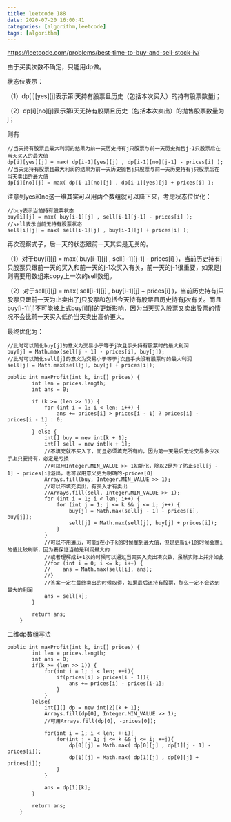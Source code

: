 ```yaml
---
title: leetcode 188
date: 2020-07-20 16:00:41
categories: [algorithm,leetcode]
tags: [algorithm]
---
```

https://leetcode.com/problems/best-time-to-buy-and-sell-stock-iv/

由于买卖次数不确定，只能用dp做。

状态位表示：

（1）dp[i][yes][j]表示第i天持有股票且历史（包括本次买入）的持有股票数量j；

（2）dp[i][no][j]表示第i天无持有股票且历史（包括本次卖出）的抛售股票数量为j；

则有
```
//当天持有股票且最大利润的结果为前一天历史持有j只股票与前一天历史抛售j-1只股票后在当天买入的最大值
dp[i][yes][j] = max( dp[i-1][yes][j] , dp[i-1][no][j-1] - prices[i] );
//当天无持有股票且最大利润的结果为前一天历史抛售j只股票与前一天历史持有j只股票后在当天卖出的最大值
dp[i][no][j] = max( dp[i-1][no][j] , dp[i-1][yes][j] + prices[i] );
```

注意到yes和no这一维其实可以用两个数组就可以降下来，考虑状态位优化：
```
//buy表示当前持有股票状态
buy[i][j] = max( buy[i-1][j] , sell[i-1][j-1] - prices[i] );
//sell表示当前无持有股票状态
sell[i][j] = max( sell[i-1][j] , buy[i-1][j] + prices[i] );
```
再次观察式子，后一天的状态跟前一天其实是无关的。

（1）对于buy[i][j] = max( buy[i-1][j] , sell[i-1][j-1] - prices[i] )，当前历史持有j只股票只跟前一天的买入和前一天的j-1次买入有关，前一天的j-1很重要，如果是j则需要用数组来copy上一次的sell数组。

（2）对于sell[i][j] = max( sell[i-1][j] , buy[i-1][j] + prices[i] )，当前历史持有j只股票只跟前一天为止卖出了j只股票和包括今天持有股票且历史持有j次有关。而且buy[i-1][j]不可能被上式buy[i][j]的更新影响，因为当天买入股票又卖出股票的情况不会比前一天买入低价当天卖出高价更大。

最终优化为：
```
//此时可以简化buy[j]的意义为交易小于等于j次且手头持有股票时的最大利润
buy[j] = Math.max(sell[j - 1] - prices[i], buy[j]);
//此时可以简化sell[j]的意义为交易小于等于j次且手头没有股票时的最大利润
sell[j] = Math.max(sell[j], buy[j] + prices[i]);
```

```
public int maxProfit(int k, int[] prices) {
        int len = prices.length;
        int ans = 0;

        if (k >= (len >> 1)) {
            for (int i = 1; i < len; i++) {
                ans += prices[i] > prices[i - 1] ? prices[i] - prices[i - 1] : 0;
            }
        } else {
            int[] buy = new int[k + 1];
            int[] sell = new int[k + 1];
            //不填充就不买入了，而且必须填充所有的，因为第一天最后无论交易多少次手上只要持有，必定是亏损
            //可以用Integer.MIN_VALUE >> 1初始化，除以2是为了防止sell[j - 1] - prices[i]溢出，也可以用意义更为明确的-prices[0]
            Arrays.fill(buy, Integer.MIN_VALUE >> 1);
            //可以不填充卖出，有买入才有卖出
            //Arrays.fill(sell, Integer.MIN_VALUE >> 1);
            for (int i = 1; i < len; i++) {
                for (int j = 1; j <= k && j <= i; j++) {
                    buy[j] = Math.max(sell[j - 1] - prices[i], buy[j]);
                    sell[j] = Math.max(sell[j], buy[j] + prices[i]);
                }
            }
            //可以不用遍历，可能i在小于k的时候拿到最大值，但是更新i+1的时候会拿i的值比较刷新，因为要保证当前是利润最大的
            //或者理解成i+1次的时候可以通过当天买入卖出凑次数，虽然实际上并非如此
            //for (int i = 0; i <= k; i++) {
            //    ans = Math.max(sell[i], ans);
            //}
            //答案一定在最终卖出的时候取得，如果最后还持有股票，那么一定不会达到最大的利润
            ans = sell[k];
        }

        return ans;
    }
```

二维dp数组写法

```
public int maxProfit(int k, int[] prices) {
        int len = prices.length;
        int ans = 0;
        if(k >= (len >> 1)) {
            for(int i = 1; i < len; ++i){
                if(prices[i] > prices[i - 1]){
                    ans += prices[i] - prices[i-1];
                }
            }
        }else{
            int[][] dp = new int[2][k + 1];
            Arrays.fill(dp[0], Integer.MIN_VALUE >> 1);
            //可用Arrays.fill(dp[0], -prices[0]);

            for(int i = 1; i < len; ++i){
                for(int j = 1; j <= k && j <= i; ++j){
                    dp[0][j] = Math.max( dp[0][j] , dp[1][j - 1] - prices[i]);
                    dp[1][j] = Math.max( dp[1][j] , dp[0][j] + prices[i]);
                }
            }	

            ans = dp[1][k];
        }

        return ans;
    }
```
